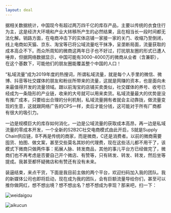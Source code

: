 ```yaml
---
layout: deal
---
```


据相关数据统计，中国现今有超过两万四千亿的库存产品，主要以传统的衣食住行为主，这是经济大环境和产业大转移所产生的必然结果，且在相当长一段时间都无法化解。销路方面，在电商冲击下的实体店铺一家接一家的关门、收缩乃至倒闭，线上电商如天猫、京东、淘宝等已将公域流量吃干抹净，呈垄断局面，流量获取的成本高企不下。而众所周知的微商这两年日子也不好过，打扰朋友圈的形式已遭人唾弃，但据网络数据显示，中国可能有3000-4000万的微商从业者（含兼职），在这个基数下，可能他们的朋友圈能覆盖整个中国的人口！

“私域流量”成为2019年度的热搜词，所谓私域流量，就是每个人手里的微信、微博、抖音等社交媒体的朋友和粉丝所带来的流量，这就是网赚的资本，也是面向未来最值得开发的流量领域。跟以前淘宝的店铺买卖类似，社交媒体的养号、收号已经成为一条隐形的产业链，收来的大号就可以用来卖货。私域流量最大的优势是没有推广成本，只要给出合理的分利机制，私域流量拥有者就会主动靠拢，做流量变现的生意，这就跟网络广告的CPS一样，卖后才能分钱，这可能对于所有厂商都有很大的吸引力。

一边是规模巨大的库存如何消化，一边是公域流量的获取成本高昂，再一边是私域流量的零成本开发，一个全新的S2B2C社交电商模式由此开启，S就是Supply Chain供应链，B不再是传统的商家，而是微商，C还是消费者。以前的微商需要囤货、拍图、做文案，甚至交些莫名其妙的代理费，现在这些活儿都不用干了，该模式下微商只做两件事：拓展人脉、转发商品，其他的事儿平台方已经做完了，微商们也不再考虑是否要自己开个微店、有赞等，只有转发、转发、转发，然后坐等提成。我甚至都怀疑微店和有赞还有没有未来。

装逼结束，来点干货，下面是我目前主做的两个平台，欢迎扫码加入我的团队。我的新媒体公司也即将启动，现在成为我的团队，会有巨额流量导给你们，甚至可以推你做网红，想不想出境？想不想出名？想不想成为李现？那来吧，扫一下：

![weidaigou](D:\zeove.github.io\pic\weidaigou.png)

![aikucun](D:\zeove.github.io\pic\aikucun.jpg)